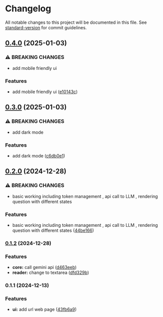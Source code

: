 # Changelog

All notable changes to this project will be documented in this file. See [standard-version](https://github.com/conventional-changelog/standard-version) for commit guidelines.

## [0.4.0](https://github.com/baramsivaramireddy/studybuddy/compare/v0.3.0...v0.4.0) (2025-01-03)


### ⚠ BREAKING CHANGES

* add mobile friendly ui

### Features

* add mobile friendly ui ([e10143c](https://github.com/baramsivaramireddy/studybuddy/commit/e10143cf0ec6e4d14bff79fc39f35a23f571ca5e))

## [0.3.0](https://github.com/baramsivaramireddy/studybuddy/compare/v0.2.0...v0.3.0) (2025-01-03)


### ⚠ BREAKING CHANGES

* add dark mode

### Features

* add dark mode ([c6db0e1](https://github.com/baramsivaramireddy/studybuddy/commit/c6db0e1f6d42157d582766c6812522f54dc596c0))

## [0.2.0](https://github.com/baramsivaramireddy/studybuddy/compare/v0.1.2...v0.2.0) (2024-12-28)


### ⚠ BREAKING CHANGES

* basic working including token management , api call to LLM , rendering question with different states

### Features

* basic working including token management , api call to LLM , rendering question with different states ([44be166](https://github.com/baramsivaramireddy/studybuddy/commit/44be166b61b40ae0cbcf5ca6ac0b83f3cdc1728e))

### [0.1.2](https://github.com/baramsivaramireddy/studybuddy/compare/v0.1.1...v0.1.2) (2024-12-28)


### Features

* **core:** call gemini api ([d463eeb](https://github.com/baramsivaramireddy/studybuddy/commit/d463eeb17ccf5b897f2b61c7330482ee58395aef))
* **reader:** change to textarea ([dfd329b](https://github.com/baramsivaramireddy/studybuddy/commit/dfd329ba38a96ca6c7cac63ddb3200b5c5222aa0))

### 0.1.1 (2024-12-13)


### Features

* **ui:** add url web page ([43fb6a9](https://github.com/baramsivaramireddy/studybuddy/commit/43fb6a955fcb04d53ad68e1a13c5d761532b496b))
